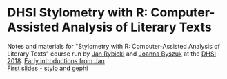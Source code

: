 # DHSI Stylometry with R: Computer-Assisted Analysis of Literary Texts
Notes and materials for "Stylometry with R: Computer-Assisted Analysis of Literary Texts" course run by [Jan Rybicki](http://info.filg.uj.edu.pl/~jrybicki/) and [Joanna Byszuk](https://joannaby.github.io/) at the [DHSI 2018](http://www.dhsi.org).
[Early introductions from Jan](https://prezi.com/view/7IpZSJRH6sORFhAshjFs/)  
[First slides - stylo and gephi](https://github.com/JoannaBy/DHSI-Stylometry/blob/master/Plans%20and%20instructions%20DHSI%202018.pdf)  
